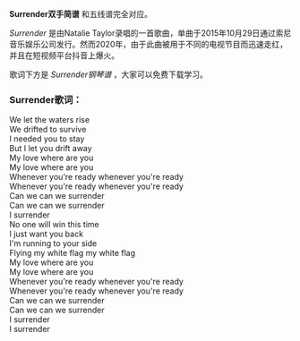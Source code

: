 

**Surrender双手简谱** 和五线谱完全对应。

_Surrender_ 是由Natalie
Taylor录唱的一首歌曲，单曲于2015年10月29日通过索尼音乐娱乐公司发行。然而2020年，由于此曲被用于不同的电视节目而迅速走红，并且在短视频平台抖音上爆火。

歌词下方是 _Surrender钢琴谱_ ，大家可以免费下载学习。

### Surrender歌词：

We let the waters rise  
We drifted to survive  
I needed you to stay  
But I let you drift away  
My love where are you  
My love where are you  
Whenever you're ready whenever you're ready  
Whenever you're ready whenever you're ready  
Can we can we surrender  
Can we can we surrender  
I surrender  
No one will win this time  
I just want you back  
I'm running to your side  
Flying my white flag my white flag  
My love where are you  
My love where are you  
Whenever you're ready whenever you're ready  
Whenever you're ready whenever you're ready  
Can we can we surrender  
Can we can we surrender  
I surrender  
I surrender


